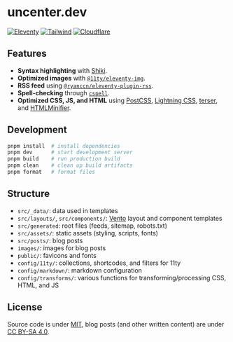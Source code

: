 # uncenter.dev

[![Eleventy](https://img.shields.io/npm/v/@11ty/eleventy/canary?style=flat-square&logo=eleventy&logoColor=white&label=&labelColor=222222&color=111111)](https://11ty.dev)
[![Tailwind](https://img.shields.io/badge/Tailwind_CSS-38B2AC?style=flat-square&logo=tailwind-css&logoColor=white)](https://tailwindcss.com)
[![Cloudflare](https://img.shields.io/badge/Cloudflare_Pages-F38020?style=flat-square&logo=cloudflare&logoColor=white)](https://pages.cloudflare.com/)

## Features

-   **Syntax highlighting** with [Shiki](https://shiki.style/packages/markdown-it).
-   **Optimized images** with [`@11ty/eleventy-img`](https://github.com/11ty/eleventy-img).
-   **RSS feed** using [`@ryanccn/eleventy-plugin-rss`](https://github.com/ryanccn/eleventy-plugin-rss).
-   **Spell-checking** through [`cspell`](http://cspell.org/).
-   **Optimized CSS, JS, and HTML** using [PostCSS](https://postcss.org/), [Lightning CSS](https://lightningcss.dev/), [terser](https://github.com/terser/terser), and [HTMLMinifier](https://github.com/kangax/html-minifier).

## Development

```sh
pnpm install  # install dependencies
pnpm dev      # start development server
pnpm build    # run production build
pnpm clean    # clean up build artifacts
pnpm format   # format files
```

## Structure

-   `src/_data/`: data used in templates
-   `src/layouts/`, `src/components/`: [Vento](https://vento.js.org/) layout and component templates
-   `src/generated`: root files (feeds, sitemap, robots.txt)
-   `src/assets/`: static assets (styling, scripts, fonts)
-   `src/posts/`: blog posts
-   `images/`: images for blog posts
-   `public/`: favicons and fonts
-   `config/11ty/`: collections, shortcodes, and filters for 11ty
-   `config/markdown/`: markdown configuration
-   `config/transforms/`: various functions for transforming/processing CSS, HTML, and JS

## License

Source code is under [MIT](LICENSE), blog posts (and other written content) are under [CC BY-SA 4.0](LICENSE-content).
